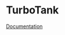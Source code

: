 # TurboTank

[Documentation](https://github.com/SpaceMonkeyInc/htc2015/blob/master/final/final/docs.md)
